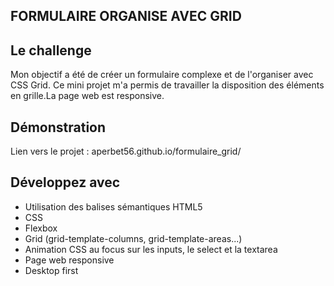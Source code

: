 ## FORMULAIRE ORGANISE AVEC GRID

## Le challenge

Mon objectif a été de créer un formulaire complexe et de l'organiser avec CSS Grid. Ce mini projet m'a permis de travailler la disposition des éléments en grille.La page web est responsive.

## Démonstration

Lien vers le projet : aperbet56.github.io/formulaire_grid/

## Développez avec

- Utilisation des balises sémantiques HTML5
- CSS
- Flexbox
- Grid (grid-template-columns, grid-template-areas...)
- Animation CSS au focus sur les inputs, le select et la textarea
- Page web responsive
- Desktop first

